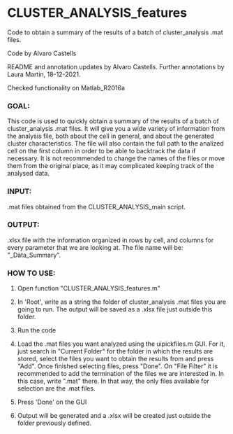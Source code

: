# CLUSTER_ANALYSIS_features
Code to obtain a summary of the results of a batch of cluster_analysis .mat files.

Code by Alvaro Castells

README and annotation updates by Alvaro Castells.
Further annotations by Laura Martin, 18-12-2021.

Checked functionality on Matlab_R2016a

 
### GOAL: 
This code is used to quickly obtain a summary of the results of a batch of cluster_analysis .mat files. It will give you a wide variety of information from the analysis file, both about the cell in general, and about the generated cluster characteristics. The file will also contain the full path to the analized cell on the first column in order to be able to backtrack the data if necessary. It is not recommended to change the names of the files or move them from the original place, as it may complicated keeping track of the analysed data. 


### INPUT: 
.mat files obtained from the CLUSTER_ANALYSIS_main script.



### OUTPUT:
.xlsx file with the information organized in rows by cell, and columns for every parameter that we are looking at. The file name will be: "_Data_Summary".



### HOW TO USE: 

1.	Open function "CLUSTER_ANALYSIS_features.m" 

2.	In 'Root', write as a string the folder of cluster_analysis .mat files you are going to run. The output will be saved as a .xlsx file just outside this folder.

2.	Run the code

3.	Load the .mat files you want analyzed using the uipickfiles.m GUI. For it, just search in "Current Folder" for the folder in which the results are stored, select the files you want to obtain the results from and press "Add". Once finished selecting files, press "Done". On "File Filter" it is recommended to add the termination of the files we are interested in. In this case, write ".mat" there. In that way, the only files available for selection are the .mat files.

4.	Press 'Done' on the GUI

5.	Output will be generated and a .xlsx will be created just outside the folder previously defined. 

